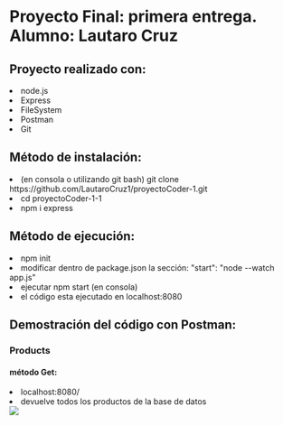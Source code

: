 <h1>Proyecto Final: primera entrega. Alumno: Lautaro Cruz</h1>
    <h2>Proyecto realizado con:</h2>
    <div>
    <li>
        node.js
    </li>
    <li>
        Express
    </li>
    <li>
        FileSystem
    </li>
    <li>
        Postman
    </li>
    <li>
        Git
    </li>
    </div>
    <div>
    <h2>Método de instalación:</h2>
    <li>(en consola o utilizando git bash) git clone https://github.com/LautaroCruz1/proyectoCoder-1.git</li>
    <li>cd proyectoCoder-1-1</li>
    <li>npm i express</li>
    <h2>Método de ejecución:</h2>
    <li>npm init</li>
    <li>modificar dentro de package.json la sección: "start": "node --watch app.js"</li>
    <li>ejecutar npm start (en consola)</li>
    <li>el código esta ejecutado en localhost:8080</li>
</div>
<div>
    <h2>Demostración del código con Postman:</h2>
    <h3>Products</h3>
        <h4>método Get:</h4>
            <li>localhost:8080/</li>
            <li>devuelve todos los productos de la base de datos</li>
            <img src="capturas/get products.png">
        
</div>
